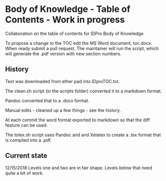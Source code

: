 # Body of Knowledge - Table of Contents - Work in progress
Collaboration on the table of contents for IDPro Body of Knowledge

To propose a change to the TOC edit the MS Word document, toc.docx.
When ready submit a pull request.
The maintainer will run the script, which will generate the .pdf version with new section numbers.

## History
Text was downloaded from ether pad into IDproTOC.txt.

The clean.sh script (in the scripts folder) converted it to a markdown format.

Pandoc converted that to a .docx format.

Manual edits - cleaned up a few things - see the history.

At each commit the word format exported to markdown so that the diff feature can be used.

The totex.sh script uses Pandoc and and Xelatex to create a .tex format that is compiled into a .pdf.

## Current state

12/15/2018 Levels one and two are in fair shape.  Levels below that need quite a bit of work.

